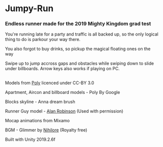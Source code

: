 # Jumpy-Run

### Endless runner made for the 2019 Mighty Kingdom grad test


You're running late for a party and traffic is all backed up, so the only logical thing to do is parkour your way there. 

You also forgot to buy drinks, so pickup the magical floating ones on the way

Swipe up to jump accross gaps and obstacles while swiping down to slide under billboards. Arrow keys also works if playing on PC. 
##


Models from [Poly](https://poly.google.com/) licenced under CC-BY 3.0

Apartment, Aircon and billboard models - Poly By Google

Blocks skyline - Anna dream brush

Runner Guy model - [Alan Robinson](https://twitter.com/arobinsonswork) (Used with permission)

Mocap animations from Mixamo

BGM - Glimmer by [Nihilore](http://www.nihilore.com/synthwave) (Royalty free)

Built with Unity 2019.2.6f
